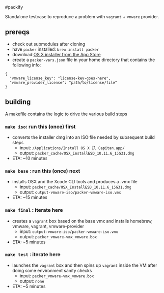 #packify

Standalone testcase to reproduce a problem with `vagrant` + `vmware` provider.

## prereqs
* check out submodules after cloning
* have `packer` installed: `brew install packer`
* download [OS X installer from the App Store](http://osxdaily.com/2014/12/30/re-download-os-x-mavericks-installer-from-os-x-yosemite-app-store/)
* create a `packer-vars.json` file in your home directory that contains the following info:

```
{
  "vmware_license_key": "license-key-goes-here",
  "vmware_provider_license": "path/to/license/file"
}
```

## building
A makefile contains the logic to drive the various build steps
### `make iso`: run this (once) first
 * converts the installer dmg into an ISO file needed by subsequent build steps
   * input: `/Applications/Install OS X El Capitan.app/`
   * output: `packer_cache/OSX_InstallESD_10.11.6_15G31.dmg`
 * ETA: ~10 minutes

### `make base` : run this (once) next
* installs OSX and the Xcode CLI tools and produces a .vmx file
  * input: `packer_cache/OSX_InstallESD_10.11.6_15G31.dmg`
  * output: `output-vmware-iso/packer-vmware-iso.vmx`
* ETA: ~15 minutes

### `make final` : iterate here
* creates a `vagrant` box based on the base vmx and installs homebrew, vmware, vagrant, vmware-provider
  * input: `output-vmware-iso/packer-vmware-iso.vmx`
  * output: `packer_vmware-vmx_vmware.box`
* ETA: ~5 minutes

### `make test` : iterate here
* launches the `vagrant` box and then spins up `vagrant` inside the VM after doing some environment sanity checks
  * input: `packer_vmware-vmx_vmware.box`
  * output: `none`
* ETA: ~5 minutes
